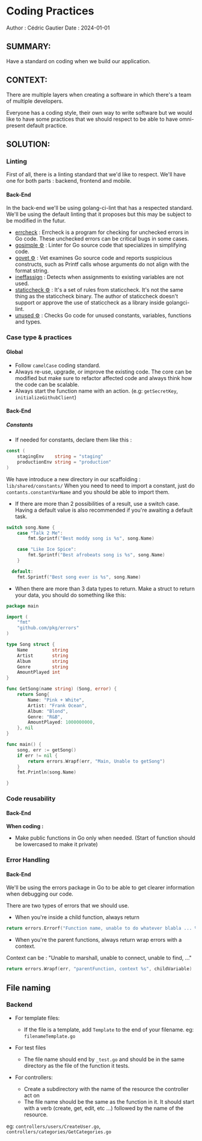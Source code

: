 # Coding Practices

Author : Cédric Gautier
Date : 2024-01-01

## SUMMARY:

Have a standard on coding when we build our application.

## CONTEXT:

There are multiple layers when creating a software in which there's a team of multiple developers.

Everyone has a coding style, their own way to write software but we would like to have some practices that we should respect to be able to have omni-present default practice.

## SOLUTION:

### Linting

First of all, there is a linting standard that we'd like to respect. We'll have one for both parts : backend, frontend and mobile.

#### Back-End

In the back-end we'll be using golang-ci-lint that has a respected standard. We'll be using the default linting that it proposes but this may be subject to be modified in the futur.

- [errcheck](https://github.com/kisielk/errcheck) : Errcheck is a program for checking for unchecked errors in Go code. These unchecked errors can be critical bugs in some cases.
- [gosimple ⚙️](https://github.com/dominikh/go-tools/tree/master/simple) : Linter for Go source code that specializes in simplifying code.
- [govet ⚙️](https://pkg.go.dev/cmd/vet) : Vet examines Go source code and reports suspicious constructs, such as Printf calls whose arguments do not align with the format string.
- [ineffassign](https://golangci-lint.run/usage/linters/#:~:text=v1.0.0-,ineffassign,-Detects%20when%20assignments) : Detects when assignments to existing variables are not used.
- [staticcheck ⚙️](https://golangci-lint.run/usage/linters/#:~:text=v1.0.0-,staticcheck,-%E2%9A%99%EF%B8%8F) : It's a set of rules from staticcheck. It's not the same thing as the staticcheck binary. The author of staticcheck doesn't support or approve the use of staticcheck as a library inside golangci-lint.
- [unused ⚙️](https://github.com/dominikh/go-tools/tree/master/unused) : Checks Go code for unused constants, variables, functions and types.

### Case type & practices

#### Global

- Follow `camelCase` coding standard.
- Always re-use, upgrade, or improve the existing code. The core can be modified but make sure to refactor affected code and always think how the code can be scalable.
- Always start the function name with an action. (e.g: `getSecretKey`, `initializeGithubClient`)

#### Back-End

##### Constants

- If needed for constants, declare them like this :

```go
const (
	stagingEnv    string = "staging"
	productionEnv string = "production"
)
```

We have introduce a new directory in our scaffolding : `lib/shared/constants/`
When you need to need to import a constant, just do `contants.constantVarName` and you should be able to import them.

- If there are more than 2 possibilities of a result, use a switch case. Having a default value is also recommended if you're awaiting a default task.

```go
switch song.Name {
	case "Talk 2 Me":
		fmt.Sprintf("Best moddy song is %s", song.Name)

	case "Like Ice Spice":
		fmt.Sprintf("Best afrobeats song is %s", song.Name)
	}

  default:
    fmt.Sprintf("Best song ever is %s", song.Name)
```

- When there are more than 3 data types to return. Make a struct to return your data, you should do something like this:

```go
package main

import (
	"fmt"
	"github.com/pkg/errors"
)

type Song struct {
	Name         string
	Artist       string
	Album        string
	Genre        string
	AmountPlayed int
}

func GetSong(name string) (Song, error) {
	return Song{
		Name: "Pink + White",
		Artist: "Frank Ocean",
		Album: "Blond",
		Genre: "R&B",
		AmountPlayed: 1000000000,
	}, nil
}

func main() {
	song, err := getSong()
	if err != nil {
		return errors.Wrapf(err, "Main, Unable to getSong")
	}
	fmt.Println(song.Name)

}

```

### Code reusability

#### Back-End

**When coding :**

- Make public functions in Go only when needed. (Start of function should be lowercased to make it private)

### Error Handling

#### Back-End

We'll be using the errors package in Go to be able to get clearer information when debugging our code.

There are two types of errors that we should use.

- When you're inside a child function, always return

```go
return errors.Errorf("Function name, unable to do whatever blabla ... %s", err)
```

- When you're the parent functions, always return wrap errors with a context.

Context can be : "Unable to marshall, unable to connect, unable to find, ..."

```go
return errors.Wrapf(err, "parentFunction, context %s", childVariable)
```

## File naming

### Backend

- For template files:

  - If the file is a template, add `Template` to the end of your filename. eg: `filenameTemplate.go`

- For test files

  - The file name should end by `_test.go` and should be in the same directory as the file of the function it tests.

- For controllers:
  - Create a subdirectory with the name of the resource the controller act on
  - The file name should be the same as the function in it. It should start with a verb (create, get, edit, etc ...) followed by the name of the resource.

eg: `controllers/users/CreateUser.go`, `controllers/categories/GetCategories.go`
